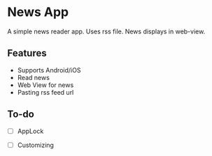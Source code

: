 # News App

A simple news reader app. Uses rss file. News displays in web-view.

## Features
- Supports Android/iOS
- Read news
- Web View for news
- Pasting rss feed url

## To-do
- [ ] AppLock
- [ ] Customizing
 
